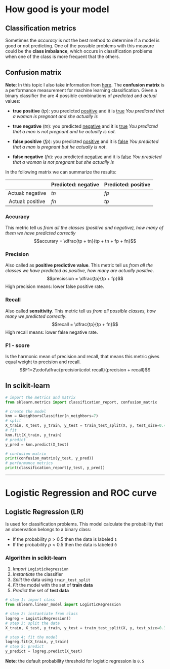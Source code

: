 # How good is your model
## Classification metrics
Sometimes the *accuracy* is not the best method to determine if a model is good or not predicting. One of the possible problems with this measure could be the **class imbalance**, which occurs in classification problems when one of the class is more frequent that the others.
## Confusion matrix
**Note**: In this topic I also take information from [here](https://towardsdatascience.com/understanding-confusion-matrix-a9ad42dcfd62).
The **confusion matrix** is a performance measurement for machine learning classification.
Given a binary classifier the are 4 possible combinations of *predicted* and *actual* values:

- **true positive** ($tp$): you predicted <u>positive</u> and it is <u>true</u>
*You predicted that a woman is pregnant and she actually is*

- **true negative** ($tn$): you predicted <u>negative</u> and it is <u>true</u>
*You predicted that a man is not pregnant and he actually is not.*

- **false positive** ($fp$): you predicted <u>positive</u> and it is <u>false</u>
*You predicted that a man is pregnant but he actually is not*.

- **false negative** ($fn$): you predicted <u>negative</u> and it is <u>false</u>
*You predicted that a woman is not pregnant but she actually is*

In the following matrix we can summarize the results:

|                  | Predicted: negative | Predicted: positive |
| :--------------: | ------------------- | ------------------- |
| Actual: negative | $tn$                | $fp$                |
| Actual: positive | $fn$                | $tp$                |
### Accuracy
This metric tell us *from all the classes (positive and negative), how many of them we have predicted correctly*
$$accurary = \dfrac{tp + tn}{tp + tn + fp + fn}$$
### Precision
Also called as **positive predictive value**.
This metric tell us *from all the classes we have predicted as positive, how many are actually positive*.
$$precission = \dfrac{tp}{tp + fp}$$
High precision means: lower false positive rate.

### Recall
Also called **sensitivity**. 
This metric tell us *from all possible classes, how many we predicted correctly*.
$$recall = \dfrac{tp}{tp + fn}$$
High recall means: lower false negative rate.
### F1 - score
Is the harmonic mean of precision and recall, that means this metric gives equal weight to precision and recall.
$$F1=2\cdot\dfrac{precision\cdot recall}{precision + recall}$$
## In scikit-learn

```python
# import the metrics and matrix
from sklearn.metrics import classification_report, confusion_matrix

# create the model
knn = KNeighborsClassifier(n_neighbors=7)
# split
X_train, X_test, y_train, y_test = train_test_split(X, y, test_size=0.4, random_state=42)
# fit
knn.fit(X_train, y_train)
# predict
y_pred = knn.predict(X_test)

# confusion matrix
print(confusion_matrix(y_test, y_pred))
# performance metrics
print(classification_report(y_test, y_pred))
```
---
# Logistic Regression and ROC curve
## Logistic Regression (LR)
Is used for classification problems.
This model calculate the probability that an observation belongs to a binary class:
- If the probability $p>0.5$ then the data is labeled `1`
- If the probability $p<0.5$ then the data is labeled `0`
### Algorithm in scikit-learn
1. *Import* `LogisticRegression`
2. *Instantiate* the classifier
3. *Split* the data using `train_test_split`
4. *Fit* the model with the set of **train data**
5. *Predict* the set of **test data**

```python
# step 1: import class
from sklearn.linear_model import LogisticRegression

# step 2: instantiate from class
logreg = LogisticRegression()
# step 3: split the data
X_train, X_test, y_train, y_test = train_test_split(X, y, test_size=0.3, random_state=42)

# step 4: fit the model
logreg.fit(X_train, y_train)
# step 5: predict
y_predict = logreg.predict(X_test)
```

**Note**: the default probability threshold for logistic regression is `0.5`
